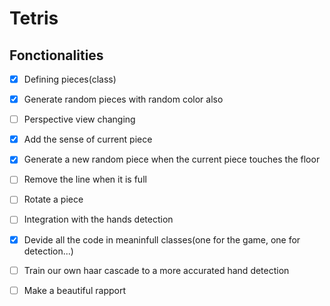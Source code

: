 # Tetris

## Fonctionalities
- [x] Defining pieces(class)
- [x] Generate random pieces with random color also
- [ ] Perspective view changing
- [x] Add the sense of current piece
- [x] Generate a new random piece when the current piece touches the floor
- [ ] Remove the line when it is full
- [ ] Rotate a piece
- [ ] Integration with the hands detection
- [x] Devide all the code in meaninfull classes(one for the game, one for detection...)
- [ ] Train our own haar cascade to a more accurated hand detection
- [ ] Make a beautiful rapport


